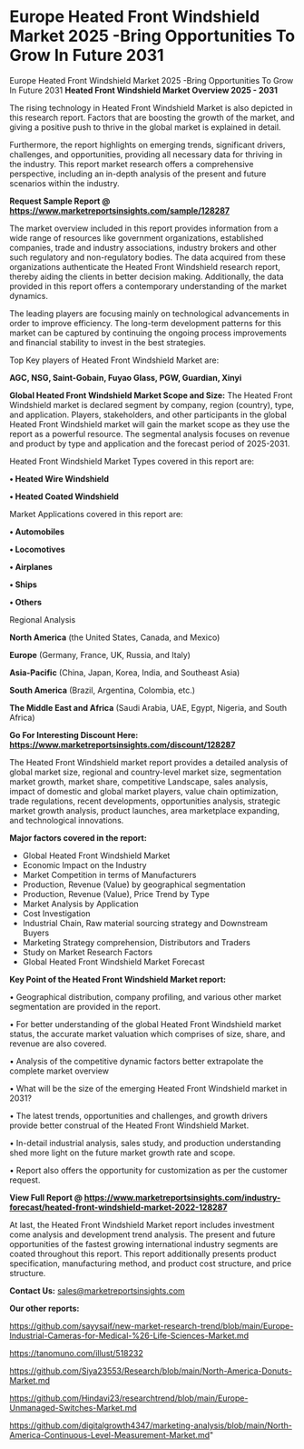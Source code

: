 # Europe Heated Front Windshield Market 2025 -Bring Opportunities To Grow In Future 2031
Europe Heated Front Windshield Market 2025 -Bring Opportunities To Grow In Future 2031
<Strong> Heated Front Windshield Market Overview 2025 - 2031</strong>

The rising technology in Heated Front Windshield Market is also depicted in this research report. Factors that are boosting the growth of the market, and giving a positive push to thrive in the global market is explained in detail.

Furthermore, the report highlights on emerging trends, significant drivers, challenges, and opportunities, providing all necessary data for thriving in the industry. This report market research offers a comprehensive perspective, including an in-depth analysis of the present and future scenarios within the industry.

<strong>Request Sample Report @ <a href=https://www.marketreportsinsights.com/sample/128287>https://www.marketreportsinsights.com/sample/128287</a></strong>

The market overview included in this report provides information from a wide range of resources like government organizations, established companies, trade and industry associations, industry brokers and other such regulatory and non-regulatory bodies. The data acquired from these organizations authenticate the Heated Front Windshield research report, thereby aiding the clients in better decision making. Additionally, the data provided in this report offers a contemporary understanding of the market dynamics.

The leading players are focusing mainly on technological advancements in order to improve efficiency. The long-term development patterns for this market can be captured by continuing the ongoing process improvements and financial stability to invest in the best strategies.

Top Key players of Heated Front Windshield Market are:

<strong>AGC, NSG, Saint-Gobain, Fuyao Glass, PGW, Guardian, Xinyi</strong>

<strong><b>Global Heated Front Windshield Market Scope and Size:</b></strong>
The Heated Front Windshield market is declared segment by company, region (country), type, and application. Players, stakeholders, and other participants in the global Heated Front Windshield market will gain the market scope as they use the report as a powerful resource. The segmental analysis focuses on revenue and product by type and application and the forecast period of 2025-2031.

Heated Front Windshield Market Types covered in this report are:

<strong>• Heated Wire Windshield

• Heated Coated Windshield</strong>

Market Applications covered in this report are:

<strong>• Automobiles

• Locomotives

• Airplanes

• Ships

• Others</strong> 

Regional Analysis

<strong>North America</strong> (the United States, Canada, and Mexico)

<strong>Europe</strong> (Germany, France, UK, Russia, and Italy)

<strong>Asia-Pacific</strong> (China, Japan, Korea, India, and Southeast Asia)

<strong>South America</strong> (Brazil, Argentina, Colombia, etc.)

<strong>The Middle East and Africa</strong> (Saudi Arabia, UAE, Egypt, Nigeria, and South Africa)

<strong>Go For Interesting Discount Here: <a href=https://www.marketreportsinsights.com/discount/128287>https://www.marketreportsinsights.com/discount/128287</a></strong>

The Heated Front Windshield market report provides a detailed analysis of global market size, regional and country-level market size, segmentation market growth, market share, competitive Landscape, sales analysis, impact of domestic and global market players, value chain optimization, trade regulations, recent developments, opportunities analysis, strategic market growth analysis, product launches, area marketplace expanding, and technological innovations.

<strong><b>Major factors covered in the report:</b></strong>
<ul>
  <li>Global Heated Front Windshield Market </li>
  <li>Economic Impact on the Industry</li>
  <li>Market Competition in terms of Manufacturers</li>
  <li>Production, Revenue (Value) by geographical segmentation</li>
  <li>Production, Revenue (Value), Price Trend by Type</li>
  <li>Market Analysis by Application</li>
  <li>Cost Investigation</li>
  <li>Industrial Chain, Raw material sourcing strategy and Downstream Buyers</li>
  <li>Marketing Strategy comprehension, Distributors and Traders</li>
  <li>Study on Market Research Factors</li>
  <li>Global Heated Front Windshield Market Forecast</li>
</ul>

<strong><b>Key Point of the Heated Front Windshield Market report:</b></strong>

• Geographical distribution, company profiling, and various other market segmentation are provided in the report.

• For better understanding of the global Heated Front Windshield market status, the accurate market valuation which comprises of size, share, and revenue are also covered.

• Analysis of the competitive dynamic factors better extrapolate the complete market overview

• What will be the size of the emerging Heated Front Windshield market in 2031?

• The latest trends, opportunities and challenges, and growth drivers provide better construal of the Heated Front Windshield Market.

• In-detail industrial analysis, sales study, and production understanding shed more light on the future market growth rate and scope.

• Report also offers the opportunity for customization as per the customer request.

<strong><b>View Full Report @ <a href=https://www.marketreportsinsights.com/industry-forecast/heated-front-windshield-market-2022-128287>https://www.marketreportsinsights.com/industry-forecast/heated-front-windshield-market-2022-128287</a></b></strong>


At last, the Heated Front Windshield Market report includes investment come analysis and development trend analysis. The present and future opportunities of the fastest growing international industry segments are coated throughout this report. This report additionally presents product specification, manufacturing method, and product cost structure, and price structure.

<strong>Contact Us:</strong>
sales@marketreportsinsights.com

<strong>Our other reports:</strong>

<a href=https://github.com/sayysaif/new-market-research-trend/blob/main/Europe-Industrial-Cameras-for-Medical-%26-Life-Sciences-Market.md>https://github.com/sayysaif/new-market-research-trend/blob/main/Europe-Industrial-Cameras-for-Medical-%26-Life-Sciences-Market.md</a>

<a href=https://tanomuno.com/illust/518232>https://tanomuno.com/illust/518232</a>

<a href=https://github.com/Siya23553/Research/blob/main/North-America-Donuts-Market.md>https://github.com/Siya23553/Research/blob/main/North-America-Donuts-Market.md</a>

<a href=https://github.com/Hindavi23/researchtrend/blob/main/Europe-Unmanaged-Switches-Market.md>https://github.com/Hindavi23/researchtrend/blob/main/Europe-Unmanaged-Switches-Market.md</a>

<a href=https://github.com/digitalgrowth4347/marketing-analysis/blob/main/North-America-Continuous-Level-Measurement-Market.md>https://github.com/digitalgrowth4347/marketing-analysis/blob/main/North-America-Continuous-Level-Measurement-Market.md</a>"
